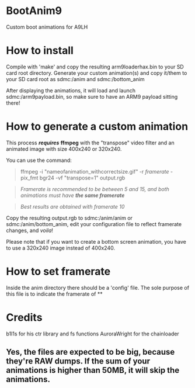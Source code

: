 # BootAnim9
Custom boot animations for A9LH

# How to install
Compile with 'make' and copy the resulting arm9loaderhax.bin to your SD card root directory.
Generate your custom animation(s) and copy it/them to your SD card root as sdmc:/anim and sdmc:/bottom_anim

After displaying the animations, it will load and launch sdmc:/arm9payload.bin, so make sure to have an ARM9 payload sitting there!

# How to generate a custom animation
This process ***requires*** **ffmpeg** with the "transpose" video filter and an animated image with size 400x240 or 320x240.

You can use the command:
>ffmpeg -i "nameofanimation_withcorrectsize.gif" -r *framerate* -pix_fmt bgr24 -vf "transpose=1" output.rgb

>*Framerate is recommended to be between 5 and 15, and both animations must have* ***the same framerate***

>*Best results are obtained with framerate 10*

Copy the resulting output.rgb to sdmc:/anim/anim or sdmc:/anim/bottom_anim, edit your configuration file to reflect framerate changes, and *voila*!

Please note that if you want to create a bottom screen animation, you have to use a 320x240 image instead of 400x240.

# How to set framerate

Inside the anim directory there should be a 'config' file. The sole purpose of this file is to indicate the framerate of **

# Credits

b1l1s for his ctr library and fs functions
AuroraWright for the chainloader

## Yes, the files are expected to be big, because they're RAW dumps. If the sum of your animations is higher than 50MB, it will skip the animations.
